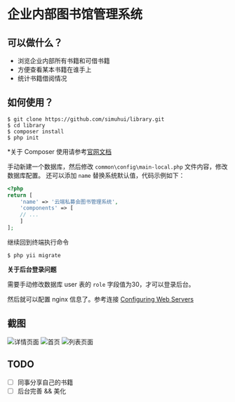 # 企业内部图书馆管理系统

## 可以做什么？

- 浏览企业内部所有书籍和可借书籍
- 方便查看某本书籍在谁手上
- 统计书籍借阅情况

## 如何使用？


```
$ git clone https://github.com/simuhui/library.git
$ cd library
$ composer install
$ php init
```

*关于 Composer 使用请参考[官网文档](https://getcomposer.org/)

手动新建一个数据库，然后修改 `common\config\main-local.php` 文件内容，修改数据库配置。
还可以添加 `name` 替换系统默认值，代码示例如下：

```php
<?php
return [
    'name' => '云端私募会图书管理系统',
    'components' => [
    // ...       
    ]
];
```

继续回到终端执行命令

```
$ php yii migrate
```

**关于后台登录问题**

需要手动修改数据库 user 表的 `role` 字段值为30，才可以登录后台。

然后就可以配置 nginx 信息了。参考连接 [Configuring Web Servers](http://www.yiiframework.com/doc-2.0/guide-start-installation.html#configuring-web-servers)


## 截图

![详情页面](https://i.loli.net/2017/08/17/59955d24908cb.png)
![首页](https://i.loli.net/2017/08/17/59955d2493420.png)
![列表页面](https://i.loli.net/2017/08/17/59955d24a2422.png)


## TODO

- [ ] 同事分享自己的书籍
- [ ] 后台完善 && 美化
